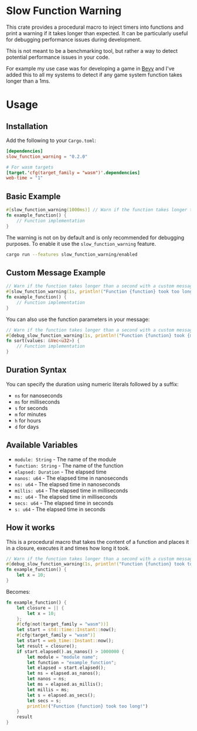 # Slow Function Warning

This crate provides a procedural macro to inject timers into functions and print a warning if it takes longer than expected. It can be particularly useful for debugging performance issues during development.

This is not meant to be a benchmarking tool, but rather a way to detect potential performance issues in your code.

For example my use case was for developing a game in [Bevy](https://bevyengine.org/) and I've added this to all my systems to detect if any game system function takes longer than a 1ms.

# Usage

## Installation

Add the following to your `Cargo.toml`:

```toml
[dependencies]
slow_function_warning = "0.2.0"

# For wasm targets
[target.'cfg(target_family = "wasm")'.dependencies]
web-time = "1"
```

## Basic Example

```rust
#[slow_function_warning(1000ms)] // Warn if the function takes longer than 1000 milliseconds
fn example_function() {
    // Function implementation
}
```

The warning is not on by default and is only recommended for debugging purposes. To enable it use the `slow_function_warning` feature.

~~~bash
cargo run --features slow_function_warning/enabled
~~~

## Custom Message Example

```rust
// Warn if the function takes longer than a second with a custom message
#[slow_function_warning(1s, println!("Function {function} took too long!"))]
fn example_function() {
    // Function implementation
}
```

You can also use the function parameters in your message:

```rust
// Warn if the function takes longer than a second with a custom message
#[debug_slow_function_warning(1s, println!("Function {function} took {millis} for {} values!", values.len()))]
fn sort(values: &Vec<u32>) {
    // Function implementation
}
```

## Duration Syntax

You can specify the duration using numeric literals followed by a suffix:

* `ns` for nanoseconds
* `ms` for milliseconds
* `s` for seconds
* `m` for minutes
* `h` for hours
* `d` for days

## Available Variables

* `module: String` - The name of the module
* `function: String` - The name of the function
* `elapsed: Duration` - The elapsed time
* `nanos: u64` - The elapsed time in nanoseconds
* `ns: u64` - The elapsed time in nanoseconds
* `millis: u64` - The elapsed time in milliseconds
* `ms: u64` - The elapsed time in milliseconds
* `secs: u64` - The elapsed time in seconds
* `s: u64` - The elapsed time in seconds

## How it works

This is a procedural macro that takes the content of a function and places it in a closure, executes it and times how long it took.

```rust
// Warn if the function takes longer than a second with a custom message
#[debug_slow_function_warning(1s, println!("Function {function} took too long!"))]
fn example_function() {
    let x = 10;
}
```

Becomes:

```rust
fn example_function() {
    let closure = || {
        let x = 10;
    };
    #[cfg(not(target_family = "wasm"))]
    let start = std::time::Instant::now();
    #[cfg(target_family = "wasm")]
    let start = web_time::Instant::now();
    let result = closure();
    if start.elapsed().as_nanos() > 1000000 {
        let module = "module name";
        let function = "example_function";
        let elapsed = start.elapsed();
        let ns = elapsed.as_nanos();
        let nanos = ns;
        let ms = elapsed.as_millis();
        let millis = ms;
        let s = elapsed.as_secs();
        let secs = s;
        println!("Function {function} took too long!")
    }
    result
}
```
